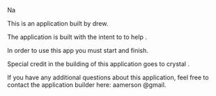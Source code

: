 Na

This is an application built by drew.

The application is built with the intent to to help .

In order to use this app you must start and finish.

Special credit in the building of this application goes to crystal .

If you have any additional questions about this application, feel free to contact the application builder here: aamerson @gmail.